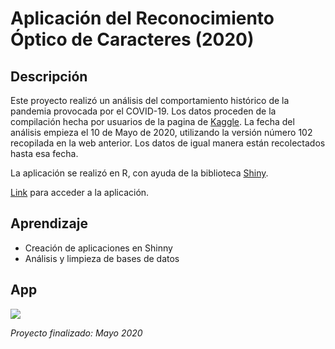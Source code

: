 # Aplicación del Reconocimiento Óptico de Caracteres (2020)

## Descripción

Este proyecto realizó un análisis del comportamiento 
histórico de la pandemia provocada por el COVID-19. 
Los datos proceden de la compilación hecha por 
usuarios de la pagina de [Kaggle](https://www.kaggle.com/datasets/imdevskp/corona-virus-report). 
La fecha del análisis empieza el 10 de Mayo de 2020, utilizando 
la versión número 102 recopilada en la web anterior. 
Los datos de igual manera están recolectados hasta esa fecha.

La aplicación se realizó en R, con ayuda de la biblioteca [Shiny](https://shiny.rstudio.com/).

[Link](https://equiporcovid-19-2020.shinyapps.io/PROYECTO_COVID19/?_ga=2.94351450.63766254.1615558619-1299818263.1615558619) para acceder a la aplicación.

## Aprendizaje
- Creación de aplicaciones en Shinny
- Análisis y limpieza de bases de datos

## App
![](https://github.com/LaurieBetancourt/Analisis-datos-covid19-2020/blob/main/img/chrome_soTQLlsGSw.gif)

*Proyecto finalizado: Mayo 2020*
